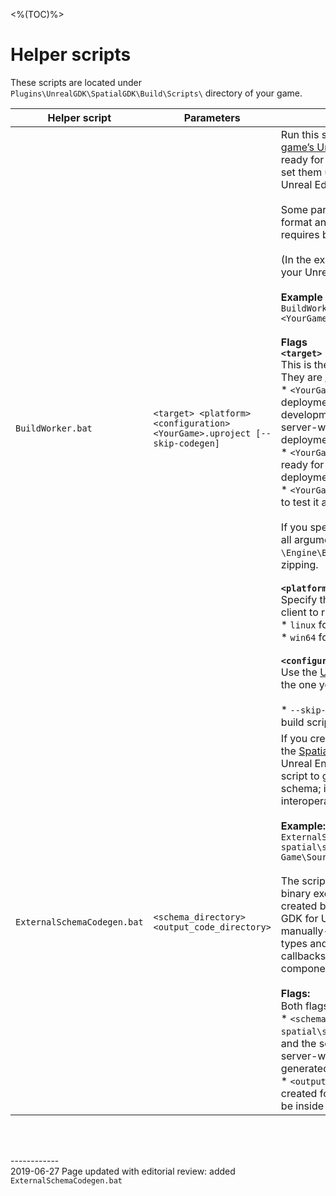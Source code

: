 <%(TOC)%>

# Helper scripts

These scripts are located under `Plugins\UnrealGDK\SpatialGDK\Build\Scripts\` directory of your game.

| Helper script | Parameters | Description |
| --- | --- | --- |
| `BuildWorker.bat` | `<target> <platform> <configuration> <YourGame>.uproject [--skip-codegen]` | Run this script from the command line to [build your game’s Unreal server-workers and client-workers]({{urlRoot}}/content/glossary#worker) ready for uploading as a SpatialOS [cloud deployment]({{urlRoot}}/content/glossary#deployment) or set them up for testing in a local deployment in the Unreal Editor on your development machine. <br/><br/> Some parameters also [cook](https://docs.unrealengine.com/en-US/Engine/Deployment/Cooking) your workers to Unreal format and zip them up. (A SpatialOS cloud deployment requires built workers in zipped files.) <br/><br/> (In the example and list below, `<YourGame>` is the name of your Unreal project.) </br></br>**Example**</br> `BuildWorker.bat <YourGame>Editor Win64 Development <YourGame>.uproject` </br></br> **Flags** </br> **`<target>`**</br> This is the output file the built workers are stored in. They are [Unreal’s build target](https://docs.unrealengine.com/en-us/Programming/BuildTools/UnrealBuildTool/TargetFiles) files. The target can be: </br> * `<YourGame>Editor`: Set up server-workers for a local deployment for testing in the Unreal Editor on your development machine. This option does not cook or zip server-workers as this is not needed for local deployments. </br> * `<YourGame>Server`: Build, cook and zip server-workers ready for upload to the SpatialOS cloud as a cloud deployment. </br> * `<YourGame>`: Cooks a stand-alone version of the game to test it as a game client. </br></br> If you specify other Unreal  `<target>`, this script passes all arguments to the UE script, `\Engine\Build\BatchFiles\Build.bat`with no cooking or zipping. </br></br> **`<platform>`**</br> Specify the platform your built server-worker or game client to runs on. This is:</br> *  `linux` for your server-workers </br> * `win64` for you game client exectuable </br></br> **`<configuration>`**</br> Use the [Unreal build configuration](https://docs.unrealengine.com/en-us/Programming/Development/BuildConfigurations) `Development` which is the one you usually use during game development. </br></br>* `--skip-codegen` is optional, add this if you want the build script to _NOT_ generate [schema]({{urlRoot}}/content/glossary#schema-generation). |
| `ExternalSchemaCodegen.bat` | `<schema_directory> <output_code_directory>` | If you create [non-Unreal server-worker types]({{urlRoot}}/content/workers/non-unreal-server-worker-types), using the [SpatialOS Worker SDK](https://docs.improbable.io/reference/13.8/shared/sdks-and-data-overview) outside of the GDK and your Unreal Engine, you manually create [schema]({{urlRoot}}/content/glossary#schema). Use this script to generate Unreal code from manually-created schema; it enables your Unreal game code to interoperate with non-Unreal server-worker types. </br></br>**Example:** </br> `ExternalSchemaCodegen.bat spatial\schema\my_external_schema Game\Source\ThirdPersonShooter\ExternalSchemaCodegen` </br></br> The script forwards its arguments to a code-generator binary executable within the GDK; the binary was created by the `setup.bat` script when you first built the GDK for Unreal module dependencies.  The binary takes manually-defined schema and generates Unreal C++ types and an interface for sending and registering callbacks for worker instances to receive SpatialOS component updates.</br></br> **Flags:** </br>Both flags are defined relative to the project root.</br> * `<schema_directory>` is a subdirectory of the `spatial\schema` folder;  you manually create this folder and the schema files in it when you set up non-Unreal server-worker types - these are not schema files generated by the GDK. </br> * `<output_code_directory>` is an output directory created for the code generated by the binary and should be inside your `Source` directory.|
<br/>

<br/>------------<br/>
2019-06-27 Page updated with editorial review: added `ExternalSchemaCodegen.bat`
<br/>
<br/>
